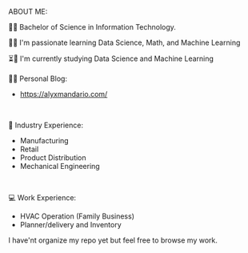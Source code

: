 ABOUT ME:

🧑‍🎓 Bachelor of Science in Information Technology.

👀👀 I'm passionate learning Data Science, Math, and Machine Learning

⏳💞️ I'm currently studying Data Science and Machine Learning
<br>
<br>
👻😋 Personal Blog:
- https://alyxmandario.com/
<br>

🌱 Industry Experience:
- Manufacturing
- Retail
- Product Distribution
- Mechanical Engineering
<br>

💻 Work Experience:
- HVAC Operation (Family Business)
- Planner/delivery and Inventory

I have'nt organize my repo yet but feel free to browse my work.
